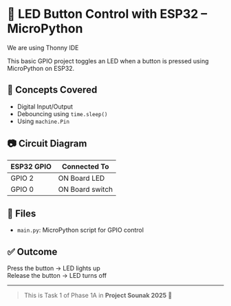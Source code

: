 # 🔌 LED Button Control with ESP32 – MicroPython

We are using Thonny IDE

This basic GPIO project toggles an LED when a button is pressed using MicroPython on ESP32.

## 🧠 Concepts Covered

- Digital Input/Output
- Debouncing using `time.sleep()`
- Using `machine.Pin`

## 📷 Circuit Diagram

| ESP32 GPIO | Connected To    |
| ---------- | --------------- |
| GPIO 2     | ON Board LED    |
| GPIO 0     | ON Board switch |

## 📂 Files

- `main.py`: MicroPython script for GPIO control

## ✅ Outcome

Press the button → LED lights up  
Release the button → LED turns off

---

> This is Task 1 of Phase 1A in **Project Sounak 2025** 🚀
